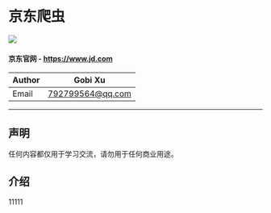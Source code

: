 # 京东爬虫
![](https://img.shields.io/badge/Python-3.6.3-green.svg)
#### 京东官网 - https://www.jd.com
|Author|Gobi Xu|
|---|---|
|Email|792799564@qq.com|
****
## 声明
 任何内容都仅用于学习交流，请勿用于任何商业用途。
## 介绍
 11111
